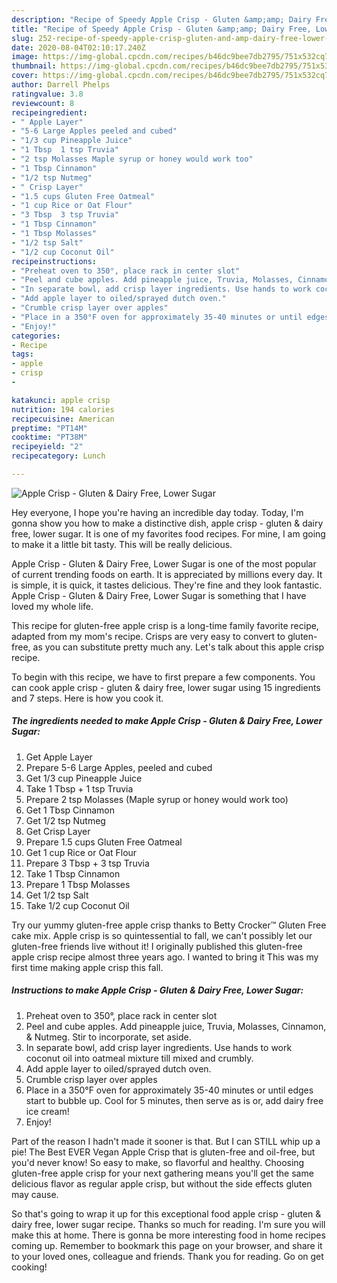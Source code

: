 ```yaml
---
description: "Recipe of Speedy Apple Crisp - Gluten &amp;amp; Dairy Free, Lower Sugar"
title: "Recipe of Speedy Apple Crisp - Gluten &amp;amp; Dairy Free, Lower Sugar"
slug: 252-recipe-of-speedy-apple-crisp-gluten-and-amp-dairy-free-lower-sugar
date: 2020-08-04T02:10:17.240Z
image: https://img-global.cpcdn.com/recipes/b46dc9bee7db2795/751x532cq70/apple-crisp-gluten-dairy-free-lower-sugar-recipe-main-photo.jpg
thumbnail: https://img-global.cpcdn.com/recipes/b46dc9bee7db2795/751x532cq70/apple-crisp-gluten-dairy-free-lower-sugar-recipe-main-photo.jpg
cover: https://img-global.cpcdn.com/recipes/b46dc9bee7db2795/751x532cq70/apple-crisp-gluten-dairy-free-lower-sugar-recipe-main-photo.jpg
author: Darrell Phelps
ratingvalue: 3.8
reviewcount: 8
recipeingredient:
- " Apple Layer"
- "5-6 Large Apples peeled and cubed"
- "1/3 cup Pineapple Juice"
- "1 Tbsp  1 tsp Truvia"
- "2 tsp Molasses Maple syrup or honey would work too"
- "1 Tbsp Cinnamon"
- "1/2 tsp Nutmeg"
- " Crisp Layer"
- "1.5 cups Gluten Free Oatmeal"
- "1 cup Rice or Oat Flour"
- "3 Tbsp  3 tsp Truvia"
- "1 Tbsp Cinnamon"
- "1 Tbsp Molasses"
- "1/2 tsp Salt"
- "1/2 cup Coconut Oil"
recipeinstructions:
- "Preheat oven to 350°, place rack in center slot"
- "Peel and cube apples. Add pineapple juice, Truvia, Molasses, Cinnamon, &amp; Nutmeg. Stir to incorporate, set aside."
- "In separate bowl, add crisp layer ingredients. Use hands to work coconut oil into oatmeal mixture till mixed and crumbly."
- "Add apple layer to oiled/sprayed dutch oven."
- "Crumble crisp layer over apples"
- "Place in a 350°F oven for approximately 35-40 minutes or until edges start to bubble up. Cool for 5 minutes, then serve as is or, add dairy free ice cream!"
- "Enjoy!"
categories:
- Recipe
tags:
- apple
- crisp
- 

katakunci: apple crisp  
nutrition: 194 calories
recipecuisine: American
preptime: "PT14M"
cooktime: "PT38M"
recipeyield: "2"
recipecategory: Lunch

---
```



![Apple Crisp - Gluten &amp; Dairy Free, Lower Sugar](https://img-global.cpcdn.com/recipes/b46dc9bee7db2795/751x532cq70/apple-crisp-gluten-dairy-free-lower-sugar-recipe-main-photo.jpg)

Hey everyone, I hope you're having an incredible day today. Today, I'm gonna show you how to make a distinctive dish, apple crisp - gluten &amp; dairy free, lower sugar. It is one of my favorites food recipes. For mine, I am going to make it a little bit tasty. This will be really delicious.

Apple Crisp - Gluten &amp; Dairy Free, Lower Sugar is one of the most popular of current trending foods on earth. It is appreciated by millions every day. It is simple, it is quick, it tastes delicious. They're fine and they look fantastic. Apple Crisp - Gluten &amp; Dairy Free, Lower Sugar is something that I have loved my whole life.

This recipe for gluten-free apple crisp is a long-time family favorite recipe, adapted from my mom&#39;s recipe. Crisps are very easy to convert to gluten-free, as you can substitute pretty much any. Let&#39;s talk about this apple crisp recipe.


To begin with this recipe, we have to first prepare a few components. You can cook apple crisp - gluten &amp; dairy free, lower sugar using 15 ingredients and 7 steps. Here is how you cook it.

##### The ingredients needed to make Apple Crisp - Gluten &amp; Dairy Free, Lower Sugar:

1. Get  Apple Layer
1. Prepare 5-6 Large Apples, peeled and cubed
1. Get 1/3 cup Pineapple Juice
1. Take 1 Tbsp + 1 tsp Truvia
1. Prepare 2 tsp Molasses (Maple syrup or honey would work too)
1. Get 1 Tbsp Cinnamon
1. Get 1/2 tsp Nutmeg
1. Get  Crisp Layer
1. Prepare 1.5 cups Gluten Free Oatmeal
1. Get 1 cup Rice or Oat Flour
1. Prepare 3 Tbsp + 3 tsp Truvia
1. Take 1 Tbsp Cinnamon
1. Prepare 1 Tbsp Molasses
1. Get 1/2 tsp Salt
1. Take 1/2 cup Coconut Oil


Try our yummy gluten-free apple crisp thanks to Betty Crocker™ Gluten Free cake mix. Apple crisp is so quintessential to fall, we can&#39;t possibly let our gluten-free friends live without it! I originally published this gluten-free apple crisp recipe almost three years ago. I wanted to bring it This was my first time making apple crisp this fall. 

##### Instructions to make Apple Crisp - Gluten &amp; Dairy Free, Lower Sugar:

1. Preheat oven to 350°, place rack in center slot
1. Peel and cube apples. Add pineapple juice, Truvia, Molasses, Cinnamon, &amp; Nutmeg. Stir to incorporate, set aside.
1. In separate bowl, add crisp layer ingredients. Use hands to work coconut oil into oatmeal mixture till mixed and crumbly.
1. Add apple layer to oiled/sprayed dutch oven.
1. Crumble crisp layer over apples
1. Place in a 350°F oven for approximately 35-40 minutes or until edges start to bubble up. Cool for 5 minutes, then serve as is or, add dairy free ice cream!
1. Enjoy!


Part of the reason I hadn&#39;t made it sooner is that. But I can STILL whip up a pie! The Best EVER Vegan Apple Crisp that is gluten-free and oil-free, but you&#39;d never know! So easy to make, so flavorful and healthy. Choosing gluten-free apple crisp for your next gathering means you&#39;ll get the same delicious flavor as regular apple crisp, but without the side effects gluten may cause. 

So that's going to wrap it up for this exceptional food apple crisp - gluten &amp; dairy free, lower sugar recipe. Thanks so much for reading. I'm sure you will make this at home. There is gonna be more interesting food in home recipes coming up. Remember to bookmark this page on your browser, and share it to your loved ones, colleague and friends. Thank you for reading. Go on get cooking!
